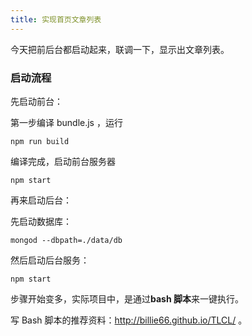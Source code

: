```yaml
---
title: 实现首页文章列表
---
```


今天把前后台都启动起来，联调一下，显示出文章列表。

### 启动流程

先启动前台：

第一步编译 bundle.js ，运行

```
npm run build
```

编译完成，启动前台服务器

```
npm start
```

再来启动后台：

先启动数据库：

```
mongod --dbpath=./data/db
```

然后启动后台服务：

```
npm start
```

步骤开始变多，实际项目中，是通过**bash 脚本**来一键执行。

写 Bash 脚本的推荐资料：http://billie66.github.io/TLCL/ 。
